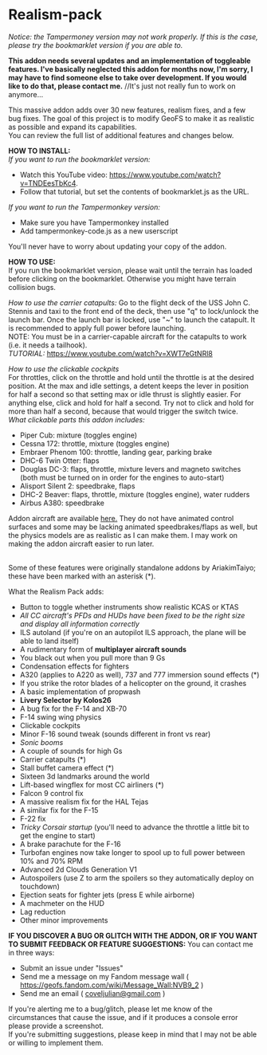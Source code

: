 # Realism-pack
*Notice: the Tampermoney version may not work properly. If this is the case, please try the bookmarklet version if you are able to.*

**This addon needs several updates and an implementation of toggleable features. I've basically neglected this addon for months now, I'm sorry, I may have to find someone else to take over development. If you would like to do that, please contact me.**
//It's just not really fun to work on anymore...</br>

This massive addon adds over 30 new features, realism fixes, and a few bug fixes. The goal of this project is to modify GeoFS to make it as realistic as possible and expand its capabilities.</br>
You can review the full list of additional features and changes below.


**HOW TO INSTALL:**</br>
*If you want to run the bookmarklet version:*
- Watch this YouTube video: https://www.youtube.com/watch?v=TNDEesTbKc4.
- Follow that tutorial, but set the contents of bookmarklet.js as the URL.

*If you want to run the Tampermonkey version:*
- Make sure you have Tampermonkey installed
- Add tampermonkey-code.js as a new userscript

You'll never have to worry about updating your copy of the addon.

**HOW TO USE:**</br>
If you run the bookmarklet version, please wait until the terrain has loaded before clicking on the bookmarklet. Otherwise you might have terrain collision bugs.</br>

*How to use the carrier catapults:*
Go to the flight deck of the USS John C. Stennis and taxi to the front end of the deck, then use "q" to lock/unlock the launch bar. Once the launch bar is locked, use "~" to launch the catapult. It is recommended to apply full power before launching. </br>
NOTE: You must be in a carrier-capable aircraft for the catapults to work (i.e. it needs a tailhook). </br>
*TUTORIAL:* https://www.youtube.com/watch?v=XWT7eGtNRl8 </br>

*How to use the clickable cockpits*</br>
For throttles, click on the throttle and hold until the throttle is at the desired position. At the max and idle settings, a detent keeps the lever in position for half a second so that setting max or idle thrust is slightly easier.
For anything else, click and hold for half a second. Try not to click and hold for more than half a second, because that would trigger the switch twice.<br>
*What clickable parts this addon includes:*<br>
- Piper Cub: mixture (toggles engine)
- Cessna 172: throttle, mixture (toggles engine)
- Embraer Phenom 100: throttle, landing gear, parking brake
- DHC-6 Twin Otter: flaps
- Douglas DC-3: flaps, throttle, mixture levers and magneto switches (both must be turned on in order for the engines to auto-start)
- Alisport Silent 2: speedbrake, flaps
- DHC-2 Beaver: flaps, throttle, mixture (toggles engine), water rudders
- Airbus A380: speedbrake

Addon aircraft are available <a href="https://github.com/NVB9ALT/Addon-Aircraft-and-Parts">here.</a> They do not have animated control surfaces and some may be lacking animated speedbrakes/flaps as well, but the physics models are as realistic as I can make them. I may work on making the addon aircraft easier to run later.</br>
</br>

Some of these features were originally standalone addons by AriakimTaiyo; these have been marked with an asterisk (*).

What the Realism Pack adds:

- Button to toggle whether instruments show realistic KCAS or KTAS
- *All CC aircraft's PFDs and HUDs have been fixed to be the right size and display all information correctly*
- ILS autoland (if you're on an autopilot ILS approach, the plane will be able to land itself)
- A rudimentary form of **multiplayer aircraft sounds**
- You black out when you pull more than 9 Gs
- Condensation effects for fighters
- A320 (applies to A220 as well), 737 and 777 immersion sound effects (*)
- If you strike the rotor blades of a helicopter on the ground, it crashes
- A basic implementation of propwash
- **Livery Selector by Kolos26**
- A bug fix for the F-14 and XB-70
- F-14 swing wing physics
- Clickable cockpits
- Minor F-16 sound tweak (sounds different in front vs rear)
- *Sonic booms*
- A couple of sounds for high Gs
- Carrier catapults (*)
- Stall buffet camera effect (*)
- Sixteen 3d landmarks around the world
- Lift-based wingflex for most CC airliners (*)
- Falcon 9 control fix
- A massive realism fix for the HAL Tejas
- A similar fix for the F-15
- F-22 fix
- *Tricky Corsair startup* (you'll need to advance the throttle a little bit to get the engine to start)
- A brake parachute for the F-16
- Turbofan engines now take longer to spool up to full power between 10% and 70% RPM
- Advanced 2d Clouds Generation V1
- Autospoilers (use Z to arm the spoilers so they automatically deploy on touchdown)
- Ejection seats for fighter jets (press E while airborne)
- A machmeter on the HUD
- Lag reduction
- Other minor improvements

**IF YOU DISCOVER A BUG OR GLITCH WITH THE ADDON, OR IF YOU WANT TO SUBMIT FEEDBACK OR FEATURE SUGGESTIONS:**
You can contact me in three ways:
- Submit an issue under "Issues"
- Send me a message on my Fandom message wall ( https://geofs.fandom.com/wiki/Message_Wall:NVB9_2 )
- Send me an email ( coveljulian@gmail.com )

If you're alerting me to a bug/glitch, please let me know of the circumstances that cause the issue, and if it produces a console error please provide a screenshot.</br>
If you're submitting suggestions, please keep in mind that I may not be able or willing to implement them.
